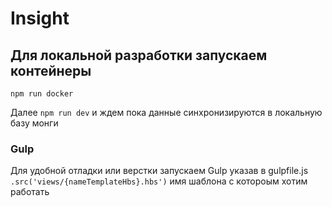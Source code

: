 # Insight

## Для локальной разработки запускаем контейнеры

`npm run docker`

Далее `npm run dev` и ждем пока данные синхронизируются в локальную базу монги

### Gulp

Для удобной отладки или верстки запускаем Gulp указав в gulpfile.js `.src('views/{nameTemplateHbs}.hbs')` имя шаблона c котороым хотим работать
